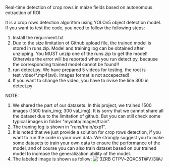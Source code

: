 Real-time detection of crop rows in maize fields based on autonomous extraction of ROI

It is a crop rows detection algorithm using YOLOv5 object detection model.
If you want to test the code, you need to follow the following steps:
1. Install the requirment.txt
2. Due to the size limitation of Github upload file, the trained model is stored in runs.zip. Model and training log can be obtained after unzipping. You MUST unzip one of the runs.zip to get the model! Otherwise the error will be reported when you run detect.py, because the corresponding trained model cannot be found!!
3. run detect.py. We have prepared 5 videos for testing, the root is test_video/*.mp4(avi). Images format is not accepected!
4. If you want to change the video, you have to rivise the line 300 in detect.py

NOTE:
1. We shared the part of our datasets. In this project, we trained 1500 images (1500 train_img; 300 val_img). It is sorry that we cannot share all the dataset due to the limitation of github. But you can still check some typical images in folder "mydata/images/train".
2. The traning log is shown in "runs/train/exp1".
3. It is noted that we just provide a solution for crop rows detection, if you want to run the code in your own data. We strongly suggest you to make some datasets to train your own data to ensure the performance of the model, and of course you can also train dataset based on our trained model to increase the generalization ability of the model. 
4. The labeled image is shown as follow:
![`3ZRB CTPV~2QXC5T@V}3@J](https://user-images.githubusercontent.com/38500652/169472351-d4743039-015f-4795-a2da-81e757eb460f.png)

